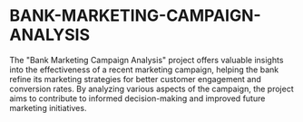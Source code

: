 # BANK-MARKETING-CAMPAIGN-ANALYSIS

The "Bank Marketing Campaign Analysis" project offers valuable insights into the effectiveness of a recent marketing campaign, helping the bank refine its marketing strategies for better customer engagement and conversion rates. By analyzing various aspects of the campaign, the project aims to contribute to informed decision-making and improved future marketing initiatives.
